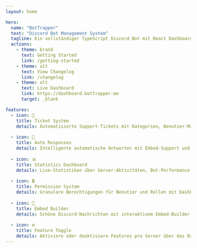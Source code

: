 ```yaml
---
layout: home

hero:
  name: "BotTrapper"
  text: "Discord Bot Management System"
  tagline: Ein vollständiger TypeScript Discord Bot mit React Dashboard und REST API
  actions:
    - theme: brand
      text: Getting Started
      link: /getting-started
    - theme: alt
      text: View Changelog
      link: /changelog
    - theme: alt
      text: Live Dashboard
      link: https://dashboard.bottrapper.me
      target: _blank

features:
  - icon: 🎫
    title: Ticket System
    details: Automatisierte Support-Tickets mit Kategorien, Benutzer-Management und vollständiger Transcript-Historie.
  
  - icon: 🤖
    title: Auto Responses
    details: Intelligente automatische Antworten mit Embed-Support und server-spezifischer Konfiguration.
  
  - icon: 📊
    title: Statistics Dashboard
    details: Live-Statistiken über Server-Aktivitäten, Bot-Performance und Benutzer-Interaktionen.
  
  - icon: 🔒
    title: Permission System
    details: Granulare Berechtigungen für Benutzer und Rollen mit Dashboard-Integration.
  
  - icon: 🎨
    title: Embed Builder
    details: Schöne Discord-Nachrichten mit interaktivem Embed-Builder erstellen.
  
  - icon: ⚙️
    title: Feature Toggle
    details: Aktiviere oder deaktiviere Features pro Server über das Dashboard.
---
```


<style scoped>
.VPFooter {
  margin-top: 4rem;
}
</style>
